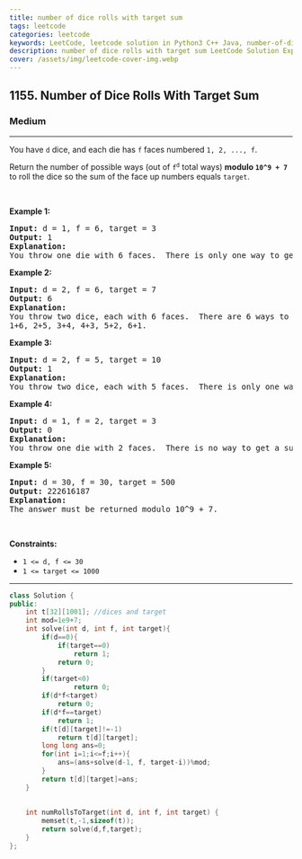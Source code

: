 ```yaml
---
title: number of dice rolls with target sum
tags: leetcode
categories: leetcode
keywords: LeetCode, leetcode solution in Python3 C++ Java, number-of-dice-rolls-with-target-sum solution
description: number of dice rolls with target sum LeetCode Solution Explained
cover: /assets/img/leetcode-cover-img.webp
---
```





<h2>1155. Number of Dice Rolls With Target Sum</h2><h3>Medium</h3><hr><div><p>You have <code>d</code> dice, and each die has <code>f</code> faces numbered <code>1, 2, ..., f</code>.</p>

<p>Return the number of possible ways (out of <code>f<sup>d</sup></code>&nbsp;total ways) <strong>modulo <code>10^9 + 7</code></strong> to roll the dice so the sum of the face up numbers equals <code>target</code>.</p>

<p>&nbsp;</p>
<p><strong>Example 1:</strong></p>

<pre><strong>Input:</strong> d = 1, f = 6, target = 3
<strong>Output:</strong> 1
<strong>Explanation: </strong>
You throw one die with 6 faces.  There is only one way to get a sum of 3.
</pre>

<p><strong>Example 2:</strong></p>

<pre><strong>Input:</strong> d = 2, f = 6, target = 7
<strong>Output:</strong> 6
<strong>Explanation: </strong>
You throw two dice, each with 6 faces.  There are 6 ways to get a sum of 7:
1+6, 2+5, 3+4, 4+3, 5+2, 6+1.
</pre>

<p><strong>Example 3:</strong></p>

<pre><strong>Input:</strong> d = 2, f = 5, target = 10
<strong>Output:</strong> 1
<strong>Explanation: </strong>
You throw two dice, each with 5 faces.  There is only one way to get a sum of 10: 5+5.
</pre>

<p><strong>Example 4:</strong></p>

<pre><strong>Input:</strong> d = 1, f = 2, target = 3
<strong>Output:</strong> 0
<strong>Explanation: </strong>
You throw one die with 2 faces.  There is no way to get a sum of 3.
</pre>

<p><strong>Example 5:</strong></p>

<pre><strong>Input:</strong> d = 30, f = 30, target = 500
<strong>Output:</strong> 222616187
<strong>Explanation: </strong>
The answer must be returned modulo 10^9 + 7.
</pre>

<p>&nbsp;</p>
<p><strong>Constraints:</strong></p>

<ul>
	<li><code>1 &lt;= d, f &lt;= 30</code></li>
	<li><code>1 &lt;= target &lt;= 1000</code></li>
</ul></div>

---




```cpp
class Solution {
public:
    int t[32][1001]; //dices and target
    int mod=1e9+7;
    int solve(int d, int f, int target){
        if(d==0){
            if(target==0)
                return 1;
            return 0;
        }
        if(target<0)
                return 0;
        if(d*f<target)
            return 0;
        if(d*f==target)
            return 1;
        if(t[d][target]!=-1)
            return t[d][target];
        long long ans=0;
        for(int i=1;i<=f;i++){
            ans=(ans+solve(d-1, f, target-i))%mod;
        }
        return t[d][target]=ans;
    }
    
    
    int numRollsToTarget(int d, int f, int target) {
        memset(t,-1,sizeof(t));
        return solve(d,f,target);
    }
};
```
